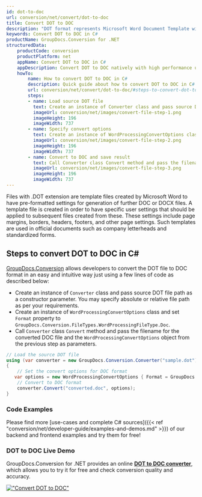 ```yaml
---
id: dot-to-doc
url: conversion/net/convert/dot-to-doc
title: Convert DOT to DOC
description: "DOT format represents Microsoft Word Document Template with .dot extension. Learn how to convert DOT to DOC file programmatically in C# language using GroupDocs.Conversion for .NET library."
keywords: Convert DOT to DOC in C#
productName: GroupDocs.Conversion for .NET
structuredData:
    productCode: conversion
    productPlatform: net
    appName: Convert DOT to DOC in C#
    appDescription: Convert DOT to DOC natively with high performance using C# language and server side GroupDocs.Conversion for .NET APIs, without the use of any software like Microsoft or Open Office.
    howTo:
        name: How to convert DOT to DOC in C# 
        description: Quick guide about how to convert DOT to DOC in C# with high performance and accuracy.
        url: conversion/net/convert/dot-to-doc/#steps-to-convert-dot-to-doc-in-c
        steps:
        - name: Load source DOT file 
          text: Create an instance of Converter class and pass source DOT file path as a constructor parameter. You may specify absolute or relative file path as per your requirements. 
          imageUrl: conversion/net/images/convert-file-step-1.png
          imageHeight: 196
          imageWidth: 737
        - name: Specify convert options 
          text: Create an instance of WordProcessingConvertOptions class.
          imageUrl: conversion/net/images/convert-file-step-2.png
          imageHeight: 196
          imageWidth: 737
        - name: Convert to DOC and save result 
          text: Call Converter class Convert method and pass the filename for the converted HTML file and the WordProcessingConvertOptions object from the previous step as parameters.
          imageUrl: conversion/net/images/convert-file-step-3.png
          imageHeight: 196
          imageWidth: 737
---
```


Files with .DOT extension are template files created by Microsoft Word to have pre-formatted settings for generation of further DOC or DOCX files. A template file is created in order to have specific user settings that should be applied to subsequent files created from these. These settings include page margins, borders, headers, footers, and other page settings. Such templates are used in official documents such as company letterheads and standardized forms.

## Steps to convert DOT to DOC in C#

[GroupDocs.Conversion](https://products.groupdocs.com/conversion/net) allows developers to convert the DOT file to DOC format in an easy and intuitive way just using a few lines of code as described below:

* Create an instance of `Converter` class and pass source DOT file path as a constructor parameter. You may specify absolute or relative file path as per your requirements. 
* Create an instance of `WordProcessingConvertOptions` class and set `Format` property to `GroupDocs.Conversion.FileTypes.WordProcessingFileType.Doc`.
* Call `Converter` class `Convert` method and pass the filename for the converted DOC file and the `WordProcessingConvertOptions` object from the previous step as parameters.

```csharp
// Load the source DOT file
using (var converter = new GroupDocs.Conversion.Converter("sample.dot"))
{
    // Set the convert options for DOC format
   var options = new WordProcessingConvertOptions { Format = GroupDocs.Conversion.FileTypes.WordProcessingFileType.Doc };
    // Convert to DOC format
    converter.Convert("converted.doc", options);
}
```

### Code Examples

Please find more [use-cases and complete C# sources]({{< ref "conversion/net/developer-guide/examples-and-demos.md" >}}) of our backend and frontend examples and try them for free!

### DOT to DOC Live Demo

GroupDocs.Conversion for .NET provides an online [**DOT to DOC converter**](https://products.groupdocs.app/conversion/dot-to-doc), which allows you to try it for free and check conversion quality and accuracy.

[!["Convert DOT to DOC"](conversion/net/images/convert-to-doc/convert-dot-to-doc.png)](https://products.groupdocs.app/conversion/dot-to-doc)